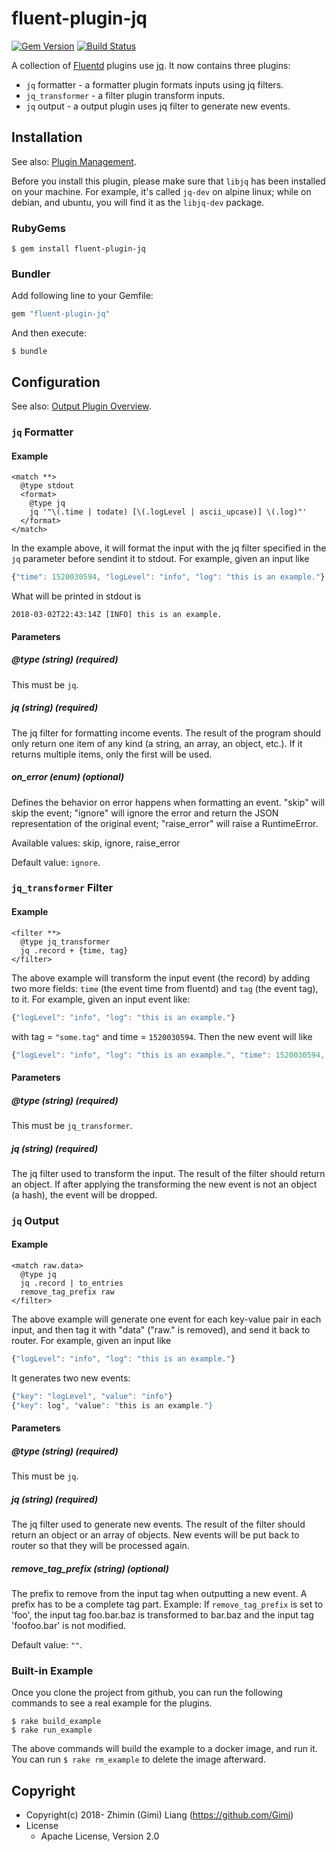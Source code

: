 # fluent-plugin-jq

[![Gem Version](https://badge.fury.io/rb/fluent-plugin-jq.svg)](https://badge.fury.io/rb/fluent-plugin-jq)
[![Build Status](https://travis-ci.org/Gimi/fluent-plugin-jq.svg?branch=master)](https://travis-ci.org/Gimi/fluent-plugin-jq)

A collection of [Fluentd](https://fluentd.org/) plugins use [jq](https://stedolan.github.io/jq/). It now contains three plugins:
* `jq` formatter - a formatter plugin formats inputs using jq filters.
* `jq_transformer` - a filter plugin transform inputs.
* `jq` output - a output plugin uses jq filter to generate new events.

## Installation

See also: [Plugin Management](https://docs.fluentd.org/v1.0/articles/plugin-management).

Before you install this plugin, please make sure that `libjq` has been installed on your machine. For example, it's called `jq-dev` on alpine linux; while on debian, and ubuntu, you will find it as the `libjq-dev` package.

### RubyGems

```
$ gem install fluent-plugin-jq
```

### Bundler

Add following line to your Gemfile:

```ruby
gem "fluent-plugin-jq"
```

And then execute:

```
$ bundle
```

## Configuration

See also: [Output Plugin Overview](https://docs.fluentd.org/v1.0/articles/output-plugin-overview).

### `jq` Formatter

#### Example

```
<match **>
  @type stdout
  <format>
    @type jq
    jq '"\(.time | todate) [\(.logLevel | ascii_upcase)] \(.log)"'
  </format>
</match>
```

In the example above, it will format the input with the jq filter specified in the `jq` parameter before sendint it to stdout. For example, given an input like

```javascript
{"time": 1520030594, "logLevel": "info", "log": "this is an example."}
```

What will be printed in stdout is

```
2018-03-02T22:43:14Z [INFO] this is an example.
```

#### Parameters

##### @type (string) (required)

This must be `jq`.

##### jq (string) (required)

The jq filter for formatting income events. The result of the program should only return one item of any kind (a string, an array, an object, etc.). If it returns multiple items, only the first will be used.

##### on_error (enum) (optional)

Defines the behavior on error happens when formatting an event. "skip" will skip the event; "ignore" will ignore the error and return the JSON representation of the original event; "raise_error" will raise a RuntimeError.

Available values: skip, ignore, raise_error

Default value: `ignore`.

### `jq_transformer` Filter

#### Example

```
<filter **>
  @type jq_transformer
  jq .record + {time, tag}
</filter>
```

The above example will transform the input event (the record) by adding two more fields: `time` (the event time from fluentd) and `tag` (the event tag), to it. For example, given an input event like:

```javascript
{"logLevel": "info", "log": "this is an example."}
```

with tag = `"some.tag"` and time = `1520030594`. Then the new event will like

```javascript
{"logLevel": "info", "log": "this is an example.", "time": 1520030594, "tag": "some.tag"}
```

#### Parameters

##### @type (string) (required)

This must be `jq_transformer`.

##### jq (string) (required)

The jq filter used to transform the input. The result of the filter should return an object. If after applying the transforming the new event is not an object (a hash), the event will be dropped.

### `jq` Output

#### Example

```
<match raw.data>
  @type jq
  jq .record | to_entries
  remove_tag_prefix raw
</filter>
```

The above example will generate one event for each key-value pair in each input, and then tag it with "data" ("raw." is removed), and send it back to router. For example, given an input like

```javascript
{"logLevel": "info", "log": "this is an example."}
```

It generates two new events:

```javascript
{"key": "logLevel", "value": "info"}
{"key": log", "value": "this is an example."}
```

#### Parameters

##### @type (string) (required)

This must be `jq`.

##### jq (string) (required)

The jq filter used to generate new events. The result of the filter should return an object or an array of objects. New events will be put back to router so that they will be processed again.

##### remove_tag_prefix (string) (optional)

The prefix to remove from the input tag when outputting a new event. A prefix has to be a complete tag part.
Example: If `remove_tag_prefix` is set to 'foo', the input tag foo.bar.baz is transformed to bar.baz and the input tag 'foofoo.bar' is not modified.

Default value: `""`.

### Built-in Example

Once you clone the project from github, you can run the following commands to see a real example for the plugins.

```
$ rake build_example
$ rake run_example
```

The above commands will build the example to a docker image, and run it. You can run `$ rake rm_example` to delete the image afterward.

## Copyright

* Copyright(c) 2018- Zhimin (Gimi) Liang (https://github.com/Gimi)
* License
  * Apache License, Version 2.0
